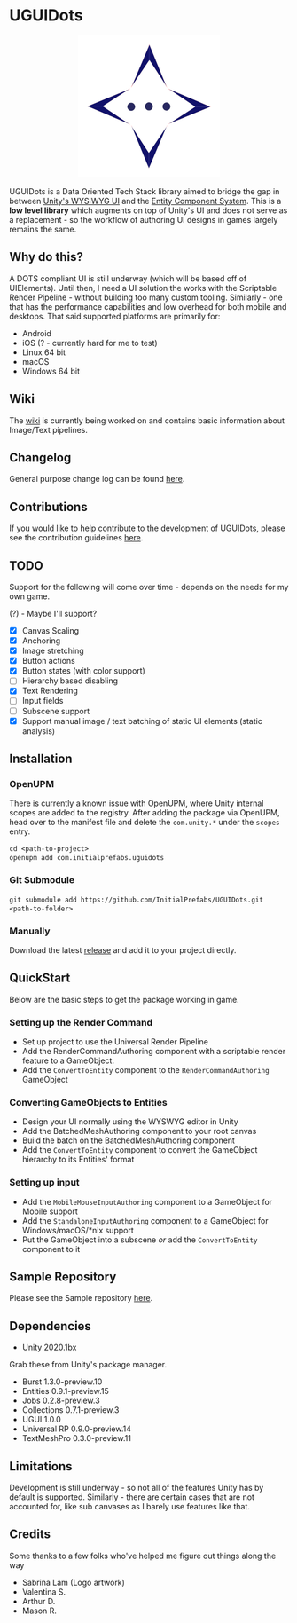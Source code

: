 # UGUIDots

<p align="center">
    <img src="Wiki/Images/uguidots-logo.png" alt="Logo done by Sabrina Lam">
</p>

UGUIDots is a Data Oriented Tech Stack library aimed to bridge the gap in between
[Unity's WYSIWYG UI](https://docs.unity3d.com/Packages/com.unity.ugui@1.0/manual/index.html) and
the [Entity Component System](https://docs.unity3d.com/Packages/com.unity.entities@0.1/manual/index.html). 
This is a **low level library** which augments on top of Unity's UI and does not serve as a
replacement - so the workflow of authoring UI designs in games largely remains the same.

## Why do this?
A DOTS compliant UI is still underway (which will be based off of UIElements). Until then, I need a UI solution the 
works with the Scriptable Render Pipeline - without building too many custom tooling. Similarly - one that has the 
performance capabilities and low overhead for both mobile and desktops. That said supported platforms are primarily for:

* Android
* iOS (? - currently hard for me to test)
* Linux 64 bit
* macOS
* Windows 64 bit

## Wiki
The [wiki](Wiki/Home.md) is currently being worked on and contains basic information about Image/Text pipelines.

## Changelog
General purpose change log can be found [here](CHANGELOG.md).

## Contributions
If you would like to help contribute to the development of UGUIDots, please see the contribution guidelines [here](CONTRIBUTING.md).

## TODO

Support for the following will come over time - depends on the needs for my own game.

(?) - Maybe I'll support?

* [x] Canvas Scaling
* [x] Anchoring
* [x] Image stretching
* [x] Button actions
* [x] Button states (with color support)
* [ ] Hierarchy based disabling
* [x] Text Rendering
* [ ] Input fields
* [ ] Subscene support
* [x] Support manual image / text batching of static UI elements (static analysis)

## Installation

### OpenUPM
There is currently a known issue with OpenUPM, where Unity internal scopes are added to the registry. After adding the 
package via OpenUPM, head over to the manifest file and delete the `com.unity.*` under the `scopes` entry.

```
cd <path-to-project>
openupm add com.initialprefabs.uguidots
```

### Git Submodule

```
git submodule add https://github.com/InitialPrefabs/UGUIDots.git <path-to-folder>
```

### Manually
Download the latest [release](https://github.com/InitialPrefabs/UGUIDots/releases) and add it to your project directly.


## QuickStart

Below are the basic steps to get the package working in game.

### Setting up the Render Command
* Set up project to use the Universal Render Pipeline
* Add the RenderCommandAuthoring component with a scriptable render feature to a GameObject.
* Add the `ConvertToEntity` component to the `RenderCommandAuthoring` GameObject

### Converting GameObjects to Entities
* Design your UI normally using the WYSWYG editor in Unity
* Add the BatchedMeshAuthoring component to your root canvas
* Build the batch on the BatchedMeshAuthoring component
* Add the `ConvertToEntity` component to convert the GameObject hierarchy to its Entities' format

### Setting up input
* Add the `MobileMouseInputAuthoring` component to a GameObject for Mobile support
* Add the `StandaloneInputAuthoring` component to a GameObject for Windows/macOS/\*nix support
* Put the GameObject into a subscene _or_ add  the `ConvertToEntity` component to it

## Sample Repository

Please see the Sample repository [here](https://github.com/InitialPrefabs/UGUIDots.Samples).

## Dependencies

* Unity 2020.1bx

Grab these from Unity's package manager.

* Burst 1.3.0-preview.10
* Entities 0.9.1-preview.15
* Jobs 0.2.8-preview.3
* Collections 0.7.1-preview.3
* UGUI 1.0.0
* Universal RP 0.9.0-preview.14
* TextMeshPro 0.3.0-preview.11

## Limitations
Development is still underway - so not all of the features Unity has by default is supported. Similarly - there are certain
cases that are not accounted for, like sub canvases as I barely use features like that.

## Credits
Some thanks to a few folks who've helped me figure out things along the way

* Sabrina Lam (Logo artwork)
* Valentina S.
* Arthur D.
* Mason R.
